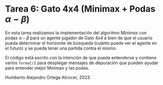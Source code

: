 # Tarea 6: Gato 4x4 (Minimax + Podas $\alpha-\beta$)

En esta tarea realizamos la implementación del algoritmo _Minimax_ con podas
$\alpha-\beta$ para un agente jugador de Gato 4x4 a bien de que el usuario
pueda determinar el horizonte de búsqueda (cuánto puede ver el agente en el futuro)
y se pueda tener una partida contra el mismo.

El código está escrito con la intención de que pueda entenderse y contiene
varios `format/2` para desplegar mensajes de depuración que pueden ayudar para
entender mejor Minimax y las podas.

Humberto Alejandro Ortega Alcocer, 2023.
